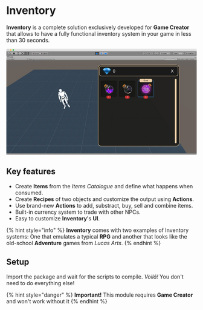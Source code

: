 # Inventory

**Inventory** is a complete solution exclusively developed for **Game Creator** that allows to have a fully functional inventory system in your game in less than 30 seconds.

![\(Example of the RPG skin that comes with the Inventory module\)](../../.gitbook/assets/inventory-header.jpg)

## Key features <a id="key-features"></a>

* Create **Items** from the _Items Catalogue_ and define what happens when consumed.
* Create **Recipes** of two objects and customize the output using **Actions**.
* Use brand-new **Actions** to add, substract, buy, sell and combine items.
* Built-in currency system to trade with other NPCs.
* Easy to customize **Inventory**'s **UI**.

{% hint style="info" %}
**Inventory** comes with two examples of Inventory systems: One that emulates a typical **RPG** and another that looks like the old-school **Adventure** games from _Lucas Arts_.
{% endhint %}

## Setup <a id="setup"></a>

Import the package and wait for the scripts to compile. _Voilá!_ You don't need to do everything else!

{% hint style="danger" %}
**Important!** This module requires **Game Creator** and won't work without it
{% endhint %}

